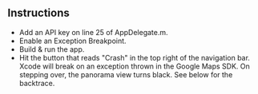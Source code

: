 ## Instructions
- Add an API key on line 25 of AppDelegate.m. 
- Enable an Exception Breakpoint.
- Build & run the app. 
- Hit the button that reads "Crash" in the top right of the navigation bar. Xcode will break on an exception thrown in the Google Maps SDK. On stepping over, the panorama view turns black. See below for the backtrace.
